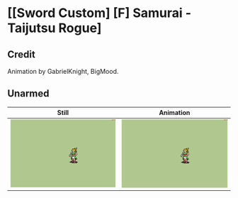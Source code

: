 # [\[Sword Custom\] \[F\] Samurai - Taijutsu Rogue]

## Credit

Animation by GabrielKnight, BigMood.

## Unarmed

| Still | Animation |
| :---: | :-------: |
| ![Unarmed still](./Unarmed_000.png) | ![Unarmed animation](./Unarmed.gif) |
